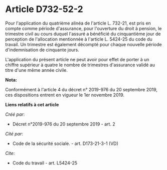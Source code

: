 # Article D732-52-2

Pour l'application du quatrième alinéa de l'article L. 732-21, est pris en compte comme période d'assurance, pour l'ouverture
du droit à pension, le trimestre civil au cours duquel l'assuré a bénéficié du cinquantième jour de perception de
l'allocation mentionnée à l'article L. 5424-25 du code du travail. Un trimestre est également décompté pour chaque nouvelle
période d'indemnisation de cinquante jours.

L'application du présent article ne peut avoir pour effet de porter à un chiffre supérieur à quatre le nombre de trimestres
d'assurance validé au titre d'une même année civile.

**Nota:**

Conformément à l'article 4 du décret n° 2019-976 du 20 septembre 2019, ces dispositions entrent en vigueur le 1er novembre
2019.

**Liens relatifs à cet article**

_Créé par_:

  - Décret n°2019-976 du 20 septembre 2019 - art. 2

_Cité par_:

  - Code de la sécurité sociale. - art. D173-21-3-1 (VD)

_Cite_:

  - Code du travail - art. L5424-25

